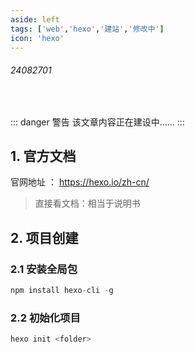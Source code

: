 ```yaml
---
aside: left
tags: ['web','hexo','建站','修改中']
icon: 'hexo'
---
```

 
###### 24082701
 
<br/>


::: danger <Badge type='warning'>警告</Badge>
该文章内容正在建设中......
:::

## 1. 官方文档

官网地址 ： https://hexo.io/zh-cn/  

> 直接看文档：相当于说明书

## 2. 项目创建

### 2.1 安装全局包

```js
npm install hexo-cli -g
```

### 2.2 初始化项目

```js
hexo init <folder>
```

